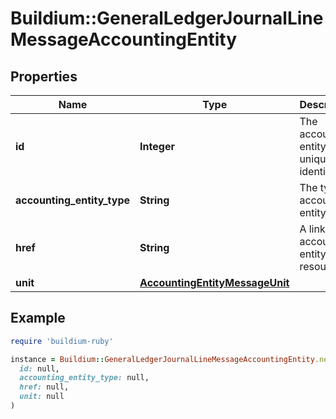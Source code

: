 # Buildium::GeneralLedgerJournalLineMessageAccountingEntity

## Properties

| Name | Type | Description | Notes |
| ---- | ---- | ----------- | ----- |
| **id** | **Integer** | The accounting entity unique identifier. | [optional] |
| **accounting_entity_type** | **String** | The type of accounting entity. | [optional] |
| **href** | **String** | A link to the accounting entity resource. | [optional] |
| **unit** | [**AccountingEntityMessageUnit**](AccountingEntityMessageUnit.md) |  | [optional] |

## Example

```ruby
require 'buildium-ruby'

instance = Buildium::GeneralLedgerJournalLineMessageAccountingEntity.new(
  id: null,
  accounting_entity_type: null,
  href: null,
  unit: null
)
```

